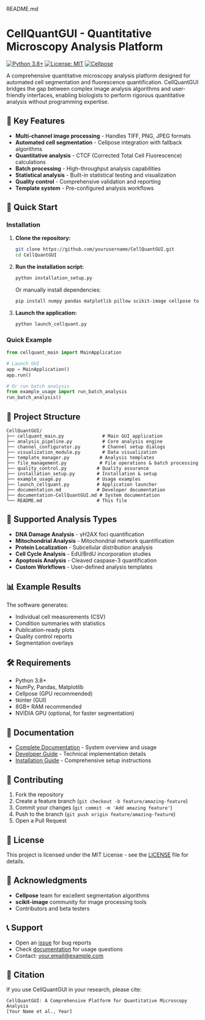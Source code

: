 README.md
# CellQuantGUI - Quantitative Microscopy Analysis Platform

[![Python 3.8+](https://img.shields.io/badge/python-3.8+-blue.svg)](https://www.python.org/downloads/)
[![License: MIT](https://img.shields.io/badge/License-MIT-yellow.svg)](https://opensource.org/licenses/MIT)
[![Cellpose](https://img.shields.io/badge/Cellpose-4.0+-green.svg)](https://github.com/MouseLand/cellpose)

A comprehensive quantitative microscopy analysis platform designed for automated cell segmentation and fluorescence quantification. CellQuantGUI bridges the gap between complex image analysis algorithms and user-friendly interfaces, enabling biologists to perform rigorous quantitative analysis without programming expertise.

## 🎯 Key Features

- **Multi-channel image processing** - Handles TIFF, PNG, JPEG formats
- **Automated cell segmentation** - Cellpose integration with fallback algorithms
- **Quantitative analysis** - CTCF (Corrected Total Cell Fluorescence) calculations
- **Batch processing** - High-throughput analysis capabilities
- **Statistical analysis** - Built-in statistical testing and visualization
- **Quality control** - Comprehensive validation and reporting
- **Template system** - Pre-configured analysis workflows

## 🚀 Quick Start

### Installation

1. **Clone the repository:**
   ```bash
   git clone https://github.com/yourusername/CellQuantGUI.git
   cd CellQuantGUI
   ```

2. **Run the installation script:**
   ```bash
   python installation_setup.py
   ```
   
   Or manually install dependencies:
   ```bash
   pip install numpy pandas matplotlib pillow scikit-image cellpose torch torchvision
   ```

3. **Launch the application:**
   ```bash
   python launch_cellquant.py
   ```

### Quick Example

```python
from cellquant_main import MainApplication

# Launch GUI
app = MainApplication()
app.run()

# Or run batch analysis
from example_usage import run_batch_analysis
run_batch_analysis()
```

## 📁 Project Structure

```
CellQuantGUI/
├── cellquant_main.py              # Main GUI application
├── analysis_pipeline.py           # Core analysis engine
├── channel_configurator.py        # Channel setup dialogs
├── visualization_module.py        # Data visualization
├── template_manager.py           # Analysis templates
├── file_management.py            # File operations & batch processing
├── quality_control.py           # Quality assurance
├── installation_setup.py        # Installation & setup
├── example_usage.py             # Usage examples
├── launch_cellquant.py          # Application launcher
├── documentation.md             # Developer documentation
├── documentation-CellQuantGUI.md # System documentation
└── README.md                    # This file
```

## 🔬 Supported Analysis Types

- **DNA Damage Analysis** - γH2AX foci quantification
- **Mitochondrial Analysis** - Mitochondrial network quantification
- **Protein Localization** - Subcellular distribution analysis
- **Cell Cycle Analysis** - EdU/BrdU incorporation studies
- **Apoptosis Analysis** - Cleaved caspase-3 quantification
- **Custom Workflows** - User-defined analysis templates

## 📊 Example Results

The software generates:
- Individual cell measurements (CSV)
- Condition summaries with statistics
- Publication-ready plots
- Quality control reports
- Segmentation overlays

## 🛠️ Requirements

- Python 3.8+
- NumPy, Pandas, Matplotlib
- Cellpose (GPU recommended)
- tkinter (GUI)
- 8GB+ RAM recommended
- NVIDIA GPU (optional, for faster segmentation)

## 📖 Documentation

- [Complete Documentation](documentation-CellQuantGUI.md) - System overview and usage
- [Developer Guide](documentation.md) - Technical implementation details
- [Installation Guide](installation_setup.py) - Comprehensive setup instructions

## 🤝 Contributing

1. Fork the repository
2. Create a feature branch (`git checkout -b feature/amazing-feature`)
3. Commit your changes (`git commit -m 'Add amazing feature'`)
4. Push to the branch (`git push origin feature/amazing-feature`)
5. Open a Pull Request

## 📄 License

This project is licensed under the MIT License - see the [LICENSE](LICENSE) file for details.

## 🙏 Acknowledgments

- **Cellpose** team for excellent segmentation algorithms
- **scikit-image** community for image processing tools
- Contributors and beta testers

## 📞 Support

- Open an [issue](https://github.com/yourusername/CellQuantGUI/issues) for bug reports
- Check [documentation](documentation-CellQuantGUI.md) for usage questions
- Contact: your.email@example.com

## 🔬 Citation

If you use CellQuantGUI in your research, please cite:

```
CellQuantGUI: A Comprehensive Platform for Quantitative Microscopy Analysis
[Your Name et al., Year]
```